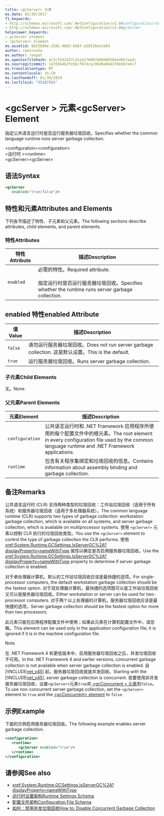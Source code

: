 ```yaml
---
title: <gcServer> 元素
ms.date: 03/30/2017
f1_keywords:
- http://schemas.microsoft.com/.NetConfiguration/v2.0#configuration/runtime/gcServer
- http://schemas.microsoft.com/.NetConfiguration/v2.0#gcServer
helpviewer_keywords:
- gcServer element
- <gcServer> element
ms.assetid: 8d25b80e-2581-4803-bd87-a59528e3cb03
author: rpetrusha
ms.author: ronpet
ms.openlocfilehash: 4c5cfe52d37c3ce2e78d07886b0856be46bfaadc
ms.sourcegitcommit: 14355b4b2fe5bcf874cac96d0a9e6376b567e4c7
ms.translationtype: MT
ms.contentlocale: zh-CN
ms.lasthandoff: 01/30/2019
ms.locfileid: "55287555"
---
```

# <a name="gcserver-element"></a><span data-ttu-id="2a790-102">\<gcServer > 元素</span><span class="sxs-lookup"><span data-stu-id="2a790-102">\<gcServer> Element</span></span>
<span data-ttu-id="2a790-103">指定公共语言运行时是否运行服务器垃圾回收。</span><span class="sxs-lookup"><span data-stu-id="2a790-103">Specifies whether the common language runtime runs server garbage collection.</span></span>  
  
 <span data-ttu-id="2a790-104">\<configuration></span><span class="sxs-lookup"><span data-stu-id="2a790-104">\<configuration></span></span>  
<span data-ttu-id="2a790-105">\<运行时 ></span><span class="sxs-lookup"><span data-stu-id="2a790-105">\<runtime></span></span>  
<span data-ttu-id="2a790-106">\<gcServer></span><span class="sxs-lookup"><span data-stu-id="2a790-106">\<gcServer></span></span>  
  
## <a name="syntax"></a><span data-ttu-id="2a790-107">语法</span><span class="sxs-lookup"><span data-stu-id="2a790-107">Syntax</span></span>  
  
```xml  
<gcServer    
   enabled="true|false"/>  
```  
  
## <a name="attributes-and-elements"></a><span data-ttu-id="2a790-108">特性和元素</span><span class="sxs-lookup"><span data-stu-id="2a790-108">Attributes and Elements</span></span>  
 <span data-ttu-id="2a790-109">下列各节描述了特性、子元素和父元素。</span><span class="sxs-lookup"><span data-stu-id="2a790-109">The following sections describe attributes, child elements, and parent elements.</span></span>  
  
### <a name="attributes"></a><span data-ttu-id="2a790-110">特性</span><span class="sxs-lookup"><span data-stu-id="2a790-110">Attributes</span></span>  
  
|<span data-ttu-id="2a790-111">特性</span><span class="sxs-lookup"><span data-stu-id="2a790-111">Attribute</span></span>|<span data-ttu-id="2a790-112">描述</span><span class="sxs-lookup"><span data-stu-id="2a790-112">Description</span></span>|  
|---------------|-----------------|  
|`enabled`|<span data-ttu-id="2a790-113">必需的特性。</span><span class="sxs-lookup"><span data-stu-id="2a790-113">Required attribute.</span></span><br /><br /> <span data-ttu-id="2a790-114">指定运行时是否运行服务器垃圾回收。</span><span class="sxs-lookup"><span data-stu-id="2a790-114">Specifies whether the runtime runs server garbage collection.</span></span>|  
  
## <a name="enabled-attribute"></a><span data-ttu-id="2a790-115">enabled 特性</span><span class="sxs-lookup"><span data-stu-id="2a790-115">enabled Attribute</span></span>  
  
|<span data-ttu-id="2a790-116">值</span><span class="sxs-lookup"><span data-stu-id="2a790-116">Value</span></span>|<span data-ttu-id="2a790-117">描述</span><span class="sxs-lookup"><span data-stu-id="2a790-117">Description</span></span>|  
|-----------|-----------------|  
|`false`|<span data-ttu-id="2a790-118">请勿运行服务器垃圾回收。</span><span class="sxs-lookup"><span data-stu-id="2a790-118">Does not run server garbage collection.</span></span> <span data-ttu-id="2a790-119">这是默认设置。</span><span class="sxs-lookup"><span data-stu-id="2a790-119">This is the default.</span></span>|  
|`true`|<span data-ttu-id="2a790-120">运行服务器垃圾回收。</span><span class="sxs-lookup"><span data-stu-id="2a790-120">Runs server garbage collection.</span></span>|  
  
### <a name="child-elements"></a><span data-ttu-id="2a790-121">子元素</span><span class="sxs-lookup"><span data-stu-id="2a790-121">Child Elements</span></span>  
 <span data-ttu-id="2a790-122">无。</span><span class="sxs-lookup"><span data-stu-id="2a790-122">None.</span></span>  
  
### <a name="parent-elements"></a><span data-ttu-id="2a790-123">父元素</span><span class="sxs-lookup"><span data-stu-id="2a790-123">Parent Elements</span></span>  
  
|<span data-ttu-id="2a790-124">元素</span><span class="sxs-lookup"><span data-stu-id="2a790-124">Element</span></span>|<span data-ttu-id="2a790-125">描述</span><span class="sxs-lookup"><span data-stu-id="2a790-125">Description</span></span>|  
|-------------|-----------------|  
|`configuration`|<span data-ttu-id="2a790-126">公共语言运行时和 .NET Framework 应用程序所使用的每个配置文件中的根元素。</span><span class="sxs-lookup"><span data-stu-id="2a790-126">The root element in every configuration file used by the common language runtime and .NET Framework applications.</span></span>|  
|`runtime`|<span data-ttu-id="2a790-127">包含有关程序集绑定和垃圾回收的信息。</span><span class="sxs-lookup"><span data-stu-id="2a790-127">Contains information about assembly binding and garbage collection.</span></span>|  
  
## <a name="remarks"></a><span data-ttu-id="2a790-128">备注</span><span class="sxs-lookup"><span data-stu-id="2a790-128">Remarks</span></span>  
 <span data-ttu-id="2a790-129">公共语言运行时 (CLR) 支持两种类型的垃圾回收：工作站垃圾回收（适用于所有系统）和服务器垃圾回收（适用于多处理器系统）。</span><span class="sxs-lookup"><span data-stu-id="2a790-129">The common language runtime (CLR) supports two types of garbage collection: workstation garbage collection, which is available on all systems, and server garbage collection, which is available on multiprocessor systems.</span></span> <span data-ttu-id="2a790-130">使用 `<gcServer>` 元素以控制 CLR 执行的垃圾回收类型。</span><span class="sxs-lookup"><span data-stu-id="2a790-130">You use the `<gcServer>` element to control the type of garbage collection the CLR performs.</span></span> <span data-ttu-id="2a790-131">使用 <xref:System.Runtime.GCSettings.IsServerGC%2A?displayProperty=nameWithType> 属性以确定是否启用服务器垃圾回收。</span><span class="sxs-lookup"><span data-stu-id="2a790-131">Use the <xref:System.Runtime.GCSettings.IsServerGC%2A?displayProperty=nameWithType> property to determine if server garbage collection is enabled.</span></span>  
  
 <span data-ttu-id="2a790-132">对于单处理器计算机，默认的工作站垃圾回收应该是最快捷的选项。</span><span class="sxs-lookup"><span data-stu-id="2a790-132">For single-processor computers, the default workstation garbage collection should be the fastest option.</span></span> <span data-ttu-id="2a790-133">对于双处理器计算机，最快捷的选项既可以是工作站垃圾回收又可以是服务器垃圾回收。</span><span class="sxs-lookup"><span data-stu-id="2a790-133">Either workstation or server can be used for two-processor computers.</span></span> <span data-ttu-id="2a790-134">对于两个以上处理器的计算机，服务器垃圾回收应该是最快捷的选项。</span><span class="sxs-lookup"><span data-stu-id="2a790-134">Server garbage collection should be the fastest option for more than two processors.</span></span>  
  
 <span data-ttu-id="2a790-135">此元素只能在应用程序配置文件中使用；如果此元素在计算机配置文件中，请忽略。</span><span class="sxs-lookup"><span data-stu-id="2a790-135">This element can be used only in the application configuration file; it is ignored if it is in the machine configuration file.</span></span>  
  
> [!NOTE]
>  <span data-ttu-id="2a790-136">在 .NET Framework 4 和更低版本中，启用服务器垃圾回收之后，并发垃圾回收不可用。</span><span class="sxs-lookup"><span data-stu-id="2a790-136">In the .NET Framework 4 and earlier versions, concurrent garbage collection is not available when server garbage collection is enabled.</span></span> <span data-ttu-id="2a790-137">自 [!INCLUDE[net_v45](../../../../../includes/net-v45-md.md)] 起，服务器垃圾回收就是并发回收。</span><span class="sxs-lookup"><span data-stu-id="2a790-137">Starting with the [!INCLUDE[net_v45](../../../../../includes/net-v45-md.md)], server garbage collection is concurrent.</span></span> <span data-ttu-id="2a790-138">若要使用非并发服务器垃圾回收，设置`<gcServer>`元素`true`并[ \<gcConcurrent > 元素](../../../../../docs/framework/configure-apps/file-schema/runtime/gcconcurrent-element.md)到`false`。</span><span class="sxs-lookup"><span data-stu-id="2a790-138">To use non-concurrent server garbage collection, set the `<gcServer>` element to `true` and the [\<gcConcurrent> element](../../../../../docs/framework/configure-apps/file-schema/runtime/gcconcurrent-element.md) to `false`.</span></span>  
  
## <a name="example"></a><span data-ttu-id="2a790-139">示例</span><span class="sxs-lookup"><span data-stu-id="2a790-139">Example</span></span>  
 <span data-ttu-id="2a790-140">下面的示例启用服务器垃圾回收。</span><span class="sxs-lookup"><span data-stu-id="2a790-140">The following example enables server garbage collection.</span></span>  
  
```xml  
<configuration>  
   <runtime>  
      <gcServer enabled="true"/>  
   </runtime>  
</configuration>  
```  
  
## <a name="see-also"></a><span data-ttu-id="2a790-141">请参阅</span><span class="sxs-lookup"><span data-stu-id="2a790-141">See also</span></span>
- <xref:System.Runtime.GCSettings.IsServerGC%2A?displayProperty=nameWithType>
- [<span data-ttu-id="2a790-142">运行时设置架构</span><span class="sxs-lookup"><span data-stu-id="2a790-142">Runtime Settings Schema</span></span>](../../../../../docs/framework/configure-apps/file-schema/runtime/index.md)
- [<span data-ttu-id="2a790-143">配置文件架构</span><span class="sxs-lookup"><span data-stu-id="2a790-143">Configuration File Schema</span></span>](../../../../../docs/framework/configure-apps/file-schema/index.md)
- [<span data-ttu-id="2a790-144">如何：禁用并发垃圾回收</span><span class="sxs-lookup"><span data-stu-id="2a790-144">How to: Disable Concurrent Garbage Collection</span></span>](https://msdn.microsoft.com/library/ba2c6c67-5778-497c-9fac-5f793b5500c7)
